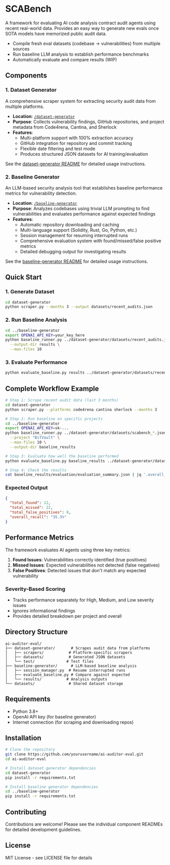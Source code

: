 # SCABench
A framework for evaluating AI code analysis contract audit agents using recent real-world data. Provides an easy way to generate new evals once SOTA models have memorized public audit data.

- Compile fresh eval datasets (codebase -> vulnerabilities) from multiple sources
- Run baseline LLM analysis to establish performance benchmarks
- Automatically evaluate and compare results (WIP)

## Components

### 1. Dataset Generator
A comprehensive scraper system for extracting security audit data from multiple platforms.

- **Location**: [`/dataset-generator`](./dataset-generator)
- **Purpose**: Collects vulnerability findings, GitHub repositories, and project metadata from Code4rena, Cantina, and Sherlock
- **Features**: 
  - Multi-platform support with 100% extraction accuracy
  - GitHub integration for repository and commit tracking
  - Flexible date filtering and test mode
  - Produces structured JSON datasets for AI training/evaluation

See the [dataset-generator README](./dataset-generator/README.md) for detailed usage instructions.

### 2. Baseline Generator
An LLM-based security analysis tool that establishes baseline performance metrics for vulnerability detection.

- **Location**: [`/baseline-generator`](./baseline-generator)
- **Purpose**: Analyzes codebases using trivial LLM prompting to find vulnerabilities and evaluates performance against expected findings
- **Features**:
  - Automatic repository downloading and caching
  - Multi-language support (Solidity, Rust, Go, Python, etc.)
  - Session management for resuming interrupted runs
  - Comprehensive evaluation system with found/missed/false positive metrics
  - Detailed debugging output for investigating results

See the [baseline-generator README](./baseline-generator/README.md) for detailed usage instructions.

## Quick Start

### 1. Generate Dataset
```bash
cd dataset-generator
python scraper.py --months 3 --output datasets/recent_audits.json
```

### 2. Run Baseline Analysis
```bash
cd ../baseline-generator
export OPENAI_API_KEY=your_key_here
python baseline_runner.py ../dataset-generator/datasets/recent_audits.json \
  --output-dir results \
  --max-files 10
```

### 3. Evaluate Performance
```bash
python evaluate_baseline.py results ../dataset-generator/datasets/recent_audits.json
```

## Complete Workflow Example

```bash
# Step 1: Scrape recent audit data (last 3 months)
cd dataset-generator
python scraper.py --platforms code4rena cantina sherlock --months 3

# Step 2: Run baseline on specific projects
cd ../baseline-generator
export OPENAI_API_KEY=sk-...
python baseline_runner.py ../dataset-generator/datasets/scabench_*.json \
  --project "BitVault" \
  --max-files 10 \
  --output-dir baseline_results

# Step 3: Evaluate how well the baseline performed
python evaluate_baseline.py baseline_results ../dataset-generator/datasets/scabench_*.json

# Step 4: Check the results
cat baseline_results/evaluation/evaluation_summary.json | jq '.overall_metrics'
```

### Expected Output
```json
{
  "total_found": 12,
  "total_missed": 22,
  "total_false_positives": 8,
  "overall_recall": "35.3%"
}
```

## Performance Metrics

The framework evaluates AI agents using three key metrics:

1. **Found Issues**: Vulnerabilities correctly identified (true positives)
2. **Missed Issues**: Expected vulnerabilities not detected (false negatives)  
3. **False Positives**: Detected issues that don't match any expected vulnerability

### Severity-Based Scoring
- Tracks performance separately for High, Medium, and Low severity issues
- Ignores informational findings
- Provides detailed breakdown per project and overall

## Directory Structure

```
ai-auditor-eval/
├── dataset-generator/       # Scrapes audit data from platforms
│   ├── scrapers/           # Platform-specific scrapers
│   ├── datasets/           # Generated JSON datasets
│   └── test/              # Test files
├── baseline-generator/      # LLM-based baseline analysis
│   ├── session_manager.py  # Resume interrupted runs
│   ├── evaluate_baseline.py # Compare against expected
│   └── results/           # Analysis outputs
└── datasets/               # Shared dataset storage
```

## Requirements

- Python 3.8+
- OpenAI API key (for baseline generator)
- Internet connection (for scraping and downloading repos)

## Installation

```bash
# Clone the repository
git clone https://github.com/yourusername/ai-auditor-eval.git
cd ai-auditor-eval

# Install dataset generator dependencies
cd dataset-generator
pip install -r requirements.txt

# Install baseline generator dependencies  
cd ../baseline-generator
pip install -r requirements.txt
```

## Contributing

Contributions are welcome! Please see the individual component READMEs for detailed development guidelines.

## License

MIT License - see LICENSE file for details
